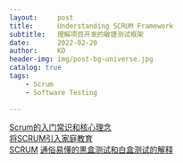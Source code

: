 ```yaml
---
layout:     post
title:      Understanding SCRUM Framework
subtitle:   理解项目开发的敏捷测试框架
date:       2022-02-20
author:     KO
header-img: img/post-bg-universe.jpg
catalog: true
tags:
    - Scrum
    - Software Testing
    
---
```


[Scrum的入门常识和核心理念](https://www.bilibili.com/video/BV1jZ4y1W7Rf?from=search&seid=8236771108222303894&spm_id_from=333.337.0.0)<br>
[将SCRUM引入家庭教育](https://www.bilibili.com/video/BV19V411d7t1/?spm_id_from=333.788.recommend_more_video.2)<br>
[SCRUM](https://www.youtube.com/watch?v=9TycLR0TqFA)
[通俗易懂的黑盒测试和白盒测试的解释](https://www.bilibili.com/video/BV1ty4y1L7ek?from=search&seid=15832952792137222491&spm_id_from=333.337.0.0)

